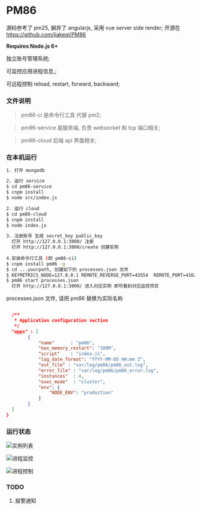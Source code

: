 # PM86

源码参考了 pm25, 摒弃了 angularjs, 采用 vue server side render; 
开源在 https://github.com/jiakeqi/PM86

**Requires Node.js 6+**

独立账号管理系统;

可监控应用进程信息,;

可远程控制 reload, restart, forward, backward;

### 文件说明
> pm86-ci 是命令行工具 代替 pm2;

> pm86-service 是服务端, 负责 websocket 和 tcp 端口相关;

> pm86-cloud 后端 api 界面相关;


### 在本机运行
``` bash
1. 打开 mongodb

2. 运行 service
$ cd pm86-service
$ cnpm install
$ node src/index.js

2. 运行 cloud
$ cd pm86-cloud
$ cnpm install
$ node index.js

3. 注册账号 生成 secret_key public_key
  打开 http://127.0.0.1:3000/ 注册
  打开 http://127.0.0.1:3000/create 创建实例
  
4.安装命令行工具 (即 pm86-ci)
$ cnpm install pm86 -g
$ cd ...yourpath, 创建如下的 processes.json 文件
$ KEYMETRICS_NODE=127.0.0.1 REMOTE_REVERSE_PORT=43554  REMOTE_PORT=41624 pm86 interact secret_key public_key
$ pm86 start processes.json
  打开 http://127.0.0.1:3000/ 进入对应实例 即可看到对应监控项目
```


processes.json 文件, 请把 pm86 替换为实际名称
``` json

  /**
   * Application configuration section
   */
  "apps" : [
        {
            "name"      : "pm86",
            "max_memory_restart": "300M",
            "script"    : "index.js",
            "log_date_format": "YYYY-MM-DD HH:mm Z",
            "out_file" : "var/log/pm86/pm86_out.log",
            "error_file" : "var/log/pm86/pm86_error.log",
            "instances"  : 4,
            "exec_mode"  : "cluster",
            "env": {
                "NODE_ENV": "production"
            }
        }
  ]
}

```
### 运行状态
![实例列表](http://ww3.sinaimg.cn/large/006tNc79jw1fcq0qjpvjlj31400hhdhd.jpg)

![进程监控](http://ww2.sinaimg.cn/large/006tNc79jw1fcq0rlo0vaj312c0jugof.jpg)

![进程控制](http://ww4.sinaimg.cn/large/006tNc79jw1fcqz3ebdxxj30mo09gmyh.jpg)

### TODO
1. 报警通知



